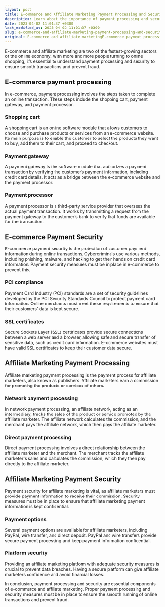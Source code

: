 ```yaml
---
layout: post
title: E-commerce and Affiliate Marketing Payment Processing and Security
description: Learn about the importance of payment processing and security in e-commerce and affiliate marketing.
date: 2023-04-02 11:01:37 +0300
last_modified_at: 2023-04-02 11:01:37 +0300
slug: e-commerce-and-affiliate-marketing-payment-processing-and-security
original: E-commerce and affiliate marketingE-commerce payment processing and security
---
```


E-commerce and affiliate marketing are two of the fastest-growing sectors of the online economy. With more and more people turning to online shopping, it’s essential to understand payment processing and security to ensure smooth transactions and prevent fraud. 

## E-commerce payment processing

In e-commerce, payment processing involves the steps taken to complete an online transaction. These steps include the shopping cart, payment gateway, and payment processor. 

### Shopping cart 

A shopping cart is an online software module that allows customers to choose and purchase products or services from an e-commerce website. Its main purpose is to enable the customer to select the products they want to buy, add them to their cart, and proceed to checkout. 

### Payment gateway 

A payment gateway is the software module that authorizes a payment transaction by verifying the customer’s payment information, including credit card details. It acts as a bridge between the e-commerce website and the payment processor. 

### Payment processor 

A payment processor is a third-party service provider that oversees the actual payment transaction. It works by transmitting a request from the payment gateway to the customer’s bank to verify that funds are available for the transaction. 

## E-commerce Payment Security 

E-commerce payment security is the protection of customer payment information during online transactions. Cybercriminals use various methods, including phishing, malware, and hacking to get their hands on credit card information. Payment security measures must be in place in e-commerce to prevent this. 

### PCI compliance 

Payment Card Industry (PCI) standards are a set of security guidelines developed by the PCI Security Standards Council to protect payment card information. Online merchants must meet these requirements to ensure that their customers' data is kept secure. 

### SSL certificates 

Secure Sockets Layer (SSL) certificates provide secure connections between a web server and a browser, allowing safe and secure transfer of sensitive data, such as credit card information. E-commerce websites must have valid SSL certificates to keep their customer data secure. 

## Affiliate Marketing Payment Processing 

Affiliate marketing payment processing is the payment process for affiliate marketers, also known as publishers. Affiliate marketers earn a commission for promoting the products or services of others. 

### Network payment processing 

In network payment processing, an affiliate network, acting as an intermediary, tracks the sales of the product or service promoted by the affiliate marketer. The affiliate network calculates the commission, and the merchant pays the affiliate network, which then pays the affiliate marketer. 

### Direct payment processing 

Direct payment processing involves a direct relationship between the affiliate marketer and the merchant. The merchant tracks the affiliate marketer's sales and calculates the commission, which they then pay directly to the affiliate marketer. 

## Affiliate Marketing Payment Security 

Payment security for affiliate marketing is vital, as affiliate marketers must provide payment information to receive their commission. Security measures must be in place to ensure that affiliate marketing payment information is kept confidential. 

### Payment options 

Several payment options are available for affiliate marketers, including PayPal, wire transfer, and direct deposit. PayPal and wire transfers provide secure payment processing and keep payment information confidential. 

### Platform security 

Providing an affiliate marketing platform with adequate security measures is crucial to prevent data breaches. Having a secure platform can give affiliate marketers confidence and avoid financial losses. 

In conclusion, payment processing and security are essential components of e-commerce and affiliate marketing. Proper payment processing and security measures must be in place to ensure the smooth running of online transactions and prevent fraud.